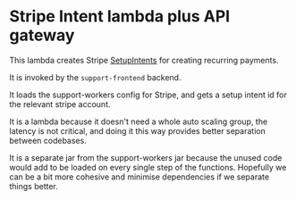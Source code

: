 # Stripe Intent lambda plus API gateway

This lambda creates Stripe [SetupIntents](https://stripe.com/docs/api/setup_intents) for creating recurring payments.

It is invoked by the `support-frontend` backend.

It loads the support-workers config for Stripe, and gets a setup intent id for the relevant
stripe account.

It is a lambda because it doesn't need a whole auto scaling group,
the latency is not critical, and doing it this way provides better
separation between codebases.

It is a separate jar from the support-workers jar because the unused
code would add to be loaded on every single step of the functions.
Hopefully we can be a bit more cohesive and minimise dependencies if
we separate things better.
